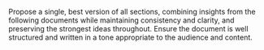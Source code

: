 
Propose a single, best version of all sections, combining insights from the following documents while maintaining consistency and clarity, and preserving the strongest ideas throughout. Ensure the document is well structured and written in a tone appropriate to the audience and content.
